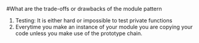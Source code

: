 #What are the trade-offs or drawbacks of the module pattern
1. Testing: It is either hard or impossible to test private functions
2. Everytime you make an instance of your module you are copying your code unless you make use of the prototype chain.